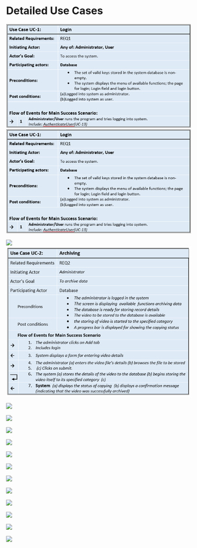 # Detailed Use Cases

![Image](Detailed-Images/usecaseOne.png?raw=true)
<img src="Detailed-Images/usecaseOne.png"> <br>

<img src="Detailed UseCases/images/UC2.png"> <br>
![Image](Detailed-Images/UC2.png?raw=true)

<img src="images/UC3.png" > <br>

<img src="images/UC4.png" > <br>

<img src="images/UC5.png" > <br>

<img src="images/UC6.png" > <br>

<img src="images/UC7.png" > <br>

<img src="images/UC8.png" > <br>

<img src="images/UC9.png" > <br>

<img src="images/UC10.png" > <br>

<img src="images/UC11.png" > <br>

<img src="images/UC12.png" > <br>

<img src="images/UC13.png" > <br>

<img src="images/UC14.png" > <br>